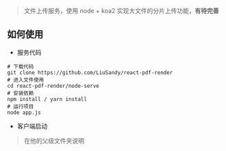 > 文件上传服务，使用 node + koa2 实现大文件的分片上传功能，**有待完善**

## 如何使用

- 服务代码

```
# 下载代码
git clone https://github.com/LiuSandy/react-pdf-render
# 进入文件使用
cd react-pdf-render/node-serve
# 安装依赖
npm install / yarn install
# 运行项目
node app.js
```

- 客户端启动

> 在他的父级文件夹说明